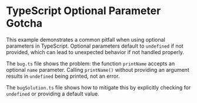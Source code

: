 # TypeScript Optional Parameter Gotcha

This example demonstrates a common pitfall when using optional parameters in TypeScript.  Optional parameters default to `undefined` if not provided, which can lead to unexpected behavior if not handled properly.

The `bug.ts` file shows the problem: the function `printName` accepts an optional `name` parameter. Calling `printName()` without providing an argument results in `undefined` being printed, not an error.

The `bugSolution.ts` file shows how to mitigate this by explicitly checking for `undefined` or providing a default value.